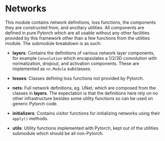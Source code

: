 
# Networks

This module contains network definitions, loss functions, the components they are constructed from, and ancillary utilities.
All components are defined in pure Pytorch which are all usable without any other facilities provided by this framework
other than a few functions from the utilities module. The submodule breakdown is as such:

* **layers**: Contains the definitions of various network layer components, for example `Convolution` which encapsulates
a 1/2/3D convolution with normalization, dropout, and activation components. These are implemented as `nn.Module` subclasses.

* **losses**: Classes defining loss functions not provided by Pytorch.

* **nets**: Full network definitions, eg. UNet, which are composed from the classes in **layers**. The expectation is
that the definitions here rely on no other infrastructure besides some utility functions so can be used on generic 
Pytorch code.

* **initializers**: Contains visitor functions for initializing networks using their `apply()` methods.

* **utils**: Utility functions implemented with Pytorch, kept out of the utilities submodule which should be all non-Pytorch.

